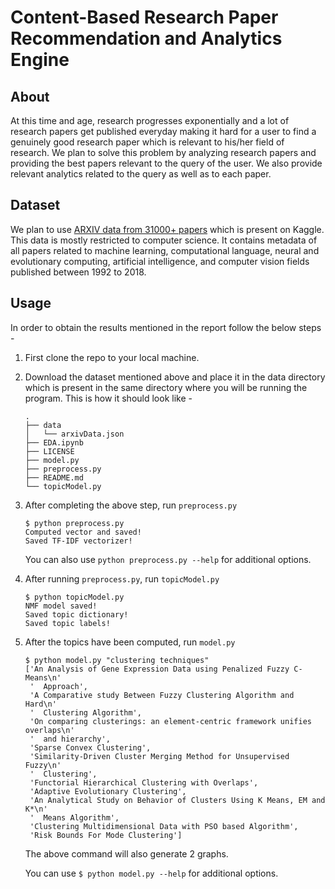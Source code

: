 # Content-Based Research Paper Recommendation and Analytics Engine

## About

At this time and age, research progresses exponentially and a lot of research papers get published everyday making it hard for a user to find a genuinely good research paper which is relevant to his/her field of research. We plan to solve this problem by analyzing research papers and providing the best papers relevant to the query of the user. We also provide relevant analytics related to the query as well as to each paper.

## Dataset

We plan to use [ARXIV data from 31000+ papers](https://www.kaggle.com/neelshah18/arxivdataset) which is present on Kaggle. This data is mostly restricted to computer science. It contains metadata of all papers related to machine learning, computational language, neural and evolutionary computing, artificial intelligence, and computer vision fields published between 1992 to 2018.

## Usage

In order to obtain the results mentioned in the report follow the below steps -

1. First clone the repo to your local machine.

2. Download the dataset mentioned above and place it in the data directory which is present in the same directory where you will be running the program. This is how it should look like -

    ```shell
    .
    ├── data
    │   └── arxivData.json
    ├── EDA.ipynb
    ├── LICENSE
    ├── model.py
    ├── preprocess.py
    ├── README.md
    └── topicModel.py
    ```

3. After completing the above step, run `preprocess.py`

    ```shell
    $ python preprocess.py
    Computed vector and saved!
    Saved TF-IDF vectorizer!
    ```

    You can also use `python preprocess.py --help` for additional options.

4. After running `preprocess.py`, run `topicModel.py`

    ```shell
    $ python topicModel.py
    NMF model saved!
    Saved topic dictionary!
    Saved topic labels!
    ```

5. After the topics have been computed, run `model.py`

    ```shell
    $ python model.py "clustering techniques"
    ['An Analysis of Gene Expression Data using Penalized Fuzzy C-Means\n'
     '  Approach',
     'A Comparative study Between Fuzzy Clustering Algorithm and Hard\n'
     '  Clustering Algorithm',
     'On comparing clusterings: an element-centric framework unifies overlaps\n'
     '  and hierarchy',
     'Sparse Convex Clustering',
     'Similarity-Driven Cluster Merging Method for Unsupervised Fuzzy\n'
     '  Clustering',
     'Functorial Hierarchical Clustering with Overlaps',
     'Adaptive Evolutionary Clustering',
     'An Analytical Study on Behavior of Clusters Using K Means, EM and K*\n'
     '  Means Algorithm',
     'Clustering Multidimensional Data with PSO based Algorithm',
     'Risk Bounds For Mode Clustering']
    ```

    The above command will also generate 2 graphs.

    You can use `$ python model.py --help` for additional options.
